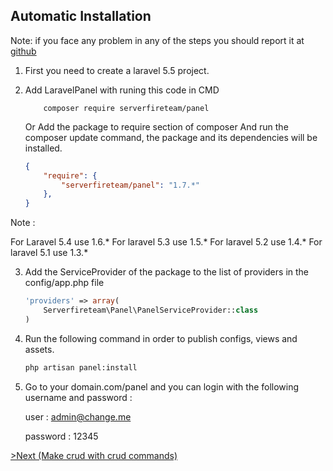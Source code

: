 ## Automatic Installation

Note: if you face any problem in any of the steps you should report it at [github](https://github.com/serverfireteam/panel/issues/new)

1. First you need to create a laravel 5.5  project.

2. Add LaravelPanel with runing this code in CMD 
    ```
        composer require serverfireteam/panel
    ```
    Or Add the package to require section of composer And run the composer update command, the package and its dependencies     will be installed.

    ```json
    {
        "require": {
            "serverfireteam/panel": "1.7.*"
        },
    }
    ```    
Note :

For Laravel 5.4 use 1.6.*
For laravel 5.3 use 1.5.*
For laravel 5.2 use 1.4.*
For laravel 5.1 use 1.3.*


3. Add the ServiceProvider of the package to the list of providers in the config/app.php file


    ```php
    'providers' => array(
        Serverfireteam\Panel\PanelServiceProvider::class
    )
    ```

4. Run the following command in order to publish configs, views and assets.

    ```bash
    php artisan panel:install

    ```

5. Go to your domain.com/panel and you can login with the following username and password :

    user : admin@change.me

    password : 12345



[>Next (Make crud with crud commands) ](/crud-commands)

